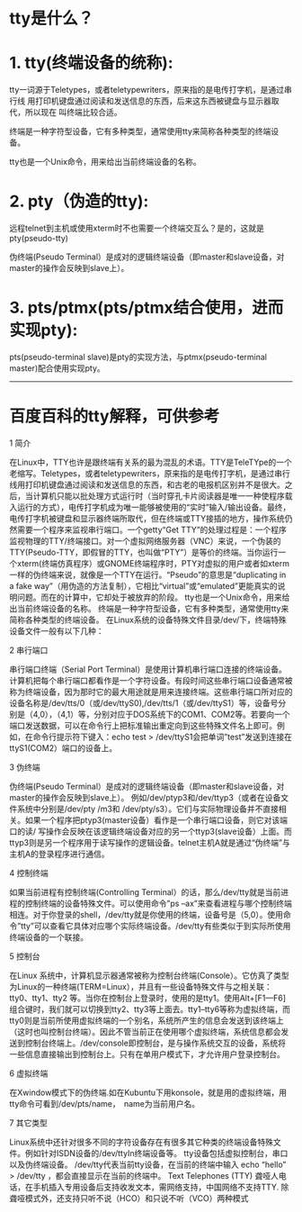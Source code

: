 # tty是什么？
    
# 1. tty(终端设备的统称):

tty一词源于Teletypes，或者teletypewriters，原来指的是电传打字机，是通过串行线
用打印机键盘通过阅读和发送信息的东西，后来这东西被键盘与显示器取代，所以现在
叫终端比较合适。

终端是一种字符型设备，它有多种类型，通常使用tty来简称各种类型的终端设备。

tty也是一个Unix命令，用来给出当前终端设备的名称。

# 2. pty（伪造的tty):

远程telnet到主机或使用xterm时不也需要一个终端交互么？是的，这就是pty(pseudo-tty)

伪终端(Pseudo Terminal）是成对的逻辑终端设备（即master和slave设备，对master的操作会反映到slave上）。

# 3. pts/ptmx(pts/ptmx结合使用，进而实现pty):

pts(pseudo-terminal slave)是pty的实现方法，与ptmx(pseudo-terminal master)配合使用实现pty。


--------------------------------------------------------------------------------

# 百度百科的tty解释，可供参考


1 简介

在Linux中，TTY也许是跟终端有关系的最为混乱的术语。TTY是TeleTYpe的一个老缩写。Teletypes，或者teletypewriters，原来指的是电传打字机，是通过串行线用打印机键盘通过阅读和发送信息的东西，和古老的电报机区别并不是很大。之后，当计算机只能以批处理方式运行时（当时穿孔卡片阅读器是唯一一种使程序载入运行的方式），电传打字机成为唯一能够被使用的“实时”输入/输出设备。最终，电传打字机被键盘和显示器终端所取代，但在终端或TTY接插的地方，操作系统仍然需要一个程序来监视串行端口。一个getty“Get TTY”的处理过程是：一个程序监视物理的TTY/终端接口。对一个虚拟网络服务器（VNC）来说，一个伪装的TTY(Pseudo-TTY，即假冒的TTY，也叫做“PTY”）是等价的终端。当你运行一个xterm(终端仿真程序）或GNOME终端程序时，PTY对虚拟的用户或者如xterm一样的伪终端来说，就像是一个TTY在运行。“Pseudo”的意思是“duplicating in a fake way”（用伪造的方法复制），它相比“virtual”或“emulated”更能真实的说明问题。而在的计算中，它却处于被放弃的阶段。
tty也是一个Unix命令，用来给出当前终端设备的名称。
终端是一种字符型设备，它有多种类型，通常使用tty来简称各种类型的终端设备。
在Linux系统的设备特殊文件目录/dev/下，终端特殊设备文件一般有以下几种：

2 串行端口

串行端口终端（Serial Port Terminal）是使用计算机串行端口连接的终端设备。计算机把每个串行端口都看作是一个字符设备。有段时间这些串行端口设备通常被称为终端设备，因为那时它的最大用途就是用来连接终端。这些串行端口所对应的设备名称是/dev/tts/0（或/dev/ttyS0),/dev/tts/1（或/dev/ttyS1）等，设备号分别是（4,0），（4,1）等，分别对应于DOS系统下的COM1、COM2等。若要向一个端口发送数据，可以在命令行上把标准输出重定向到这些特殊文件名上即可。例如，在命令行提示符下键入：echo test > /dev/ttyS1会把单词”test”发送到连接在ttyS1(COM2）端口的设备上。

3 伪终端

伪终端(Pseudo Terminal）是成对的逻辑终端设备（即master和slave设备，对master的操作会反映到slave上）。
例如/dev/ptyp3和/dev/ttyp3（或者在设备文件系统中分别是/dev/pty /m3和 /dev/pty/s3）。它们与实际物理设备并不直接相关。如果一个程序把ptyp3(master设备）看作是一个串行端口设备，则它对该端口的读/ 写操作会反映在该逻辑终端设备对应的另一个ttyp3(slave设备）上面。而ttyp3则是另一个程序用于读写操作的逻辑设备。telnet主机A就是通过“伪终端”与主机A的登录程序进行通信。

4 控制终端

如果当前进程有控制终端(Controlling Terminal）的话，那么/dev/tty就是当前进程的控制终端的设备特殊文件。可以使用命令”ps –ax”来查看进程与哪个控制终端相连。对于你登录的shell，/dev/tty就是你使用的终端，设备号是（5,0）。使用命令”tty”可以查看它具体对应哪个实际终端设备。/dev/tty有些类似于到实际所使用终端设备的一个联接。

5 控制台

在Linux 系统中，计算机显示器通常被称为控制台终端(Console）。它仿真了类型为Linux的一种终端(TERM=Linux），并且有一些设备特殊文件与之相关联：tty0、tty1、tty2 等。当你在控制台上登录时，使用的是tty1。使用Alt+[F1—F6]组合键时，我们就可以切换到tty2、tty3等上面去。tty1–tty6等称为虚拟终端，而tty0则是当前所使用虚拟终端的一个别名，系统所产生的信息会发送到该终端上（这时也叫控制台终端）。因此不管当前正在使用哪个虚拟终端，系统信息都会发送到控制台终端上。/dev/console即控制台，是与操作系统交互的设备，系统将一些信息直接输出到控制台上。只有在单用户模式下，才允许用户登录控制台。

6 虚拟终端

在Xwindow模式下的伪终端.如在Kubuntu下用konsole，就是用的虚拟终端，用tty命令可看到/dev/pts/name，　name为当前用户名。

7 其它类型

Linux系统中还针对很多不同的字符设备存在有很多其它种类的终端设备特殊文件。例如针对ISDN设备的/dev/ttyIn终端设备等。
tty设备包括虚拟控制台，串口以及伪终端设备。
/dev/tty代表当前tty设备，在当前的终端中输入 echo “hello” > /dev/tty ，都会直接显示在当前的终端中。
Text Telephones (TTY)
聋哑人电话，在手机插入专用设备后支持收发文本，需网络支持，中国网络不支持TTY.
除聋哑模式外，还支持只听不说（HCO）和只说不听（VCO）两种模式

